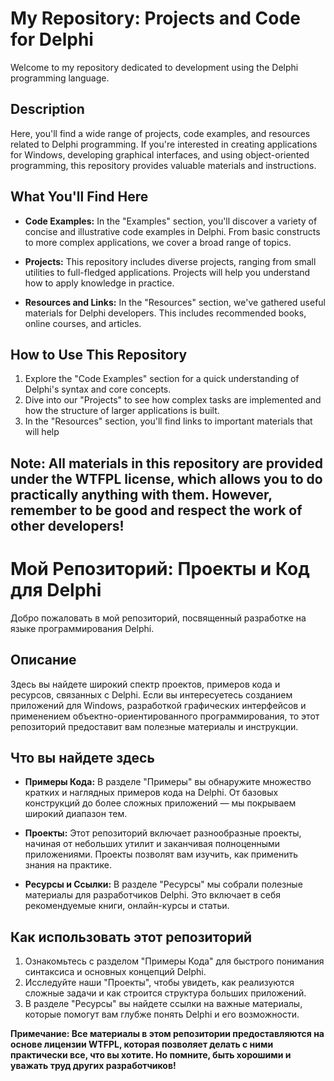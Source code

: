 # My Repository: Projects and Code for Delphi

Welcome to my repository dedicated to development using the Delphi programming language.

## Description

Here, you'll find a wide range of projects, code examples, and resources related to Delphi programming. If you're interested in creating applications for Windows, developing graphical interfaces, and using object-oriented programming, this repository provides valuable materials and instructions.

## What You'll Find Here

- **Code Examples:** In the "Examples" section, you'll discover a variety of concise and illustrative code examples in Delphi. From basic constructs to more complex applications, we cover a broad range of topics.

- **Projects:** This repository includes diverse projects, ranging from small utilities to full-fledged applications. Projects will help you understand how to apply knowledge in practice.

- **Resources and Links:** In the "Resources" section, we've gathered useful materials for Delphi developers. This includes recommended books, online courses, and articles.

## How to Use This Repository

1. Explore the "Code Examples" section for a quick understanding of Delphi's syntax and core concepts.
2. Dive into our "Projects" to see how complex tasks are implemented and how the structure of larger applications is built.
3. In the "Resources" section, you'll find links to important materials that will help

**Note: All materials in this repository are provided under the WTFPL license, which allows you to do practically anything with them. However, remember to be good and respect the work of other developers!**
---------------------------------------------------------

# Мой Репозиторий: Проекты и Код для Delphi

Добро пожаловать в мой репозиторий, посвященный разработке на языке программирования Delphi.

## Описание

Здесь вы найдете широкий спектр проектов, примеров кода и ресурсов, связанных с Delphi. Если вы интересуетесь созданием приложений для Windows, разработкой графических интерфейсов и применением объектно-ориентированного программирования, то этот репозиторий предоставит вам полезные материалы и инструкции.

## Что вы найдете здесь

- **Примеры Кода:** В разделе "Примеры" вы обнаружите множество кратких и наглядных примеров кода на Delphi. От базовых конструкций до более сложных приложений — мы покрываем широкий диапазон тем.

- **Проекты:** Этот репозиторий включает разнообразные проекты, начиная от небольших утилит и заканчивая полноценными приложениями. Проекты позволят вам изучить, как применить знания на практике.

- **Ресурсы и Ссылки:** В разделе "Ресурсы" мы собрали полезные материалы для разработчиков Delphi. Это включает в себя рекомендуемые книги, онлайн-курсы и статьи.

## Как использовать этот репозиторий

1. Ознакомьтесь с разделом "Примеры Кода" для быстрого понимания синтаксиса и основных концепций Delphi.
2. Исследуйте наши "Проекты", чтобы увидеть, как реализуются сложные задачи и как строится структура больших приложений.
3. В разделе "Ресурсы" вы найдете ссылки на важные материалы, которые помогут вам глубже понять Delphi и его возможности.

**Примечание: Все материалы в этом репозитории предоставляются на основе лицензии WTFPL, которая позволяет делать с ними практически все, что вы хотите. Но помните, быть хорошими и уважать труд других разработчиков!**
